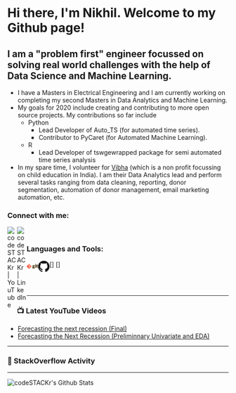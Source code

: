 # Hi there, I'm Nikhil. Welcome to my Github page!

## I am a "problem first" engineer focussed on solving real world challenges with the help of Data Science and Machine Learning.
- I have a Masters in Electrical Engineering and I am currently working on completing my second Masters in Data Analytics and Machine Learning.
- My goals for 2020 include creating and contributing to more open source projects. My contributions so far include
    - Python
        - Lead Developer of Auto_TS (for automated time series).
        - Contributor to PyCaret (for Automated Machine Learning).
    - R 
        - Lead Developer of tswgewrapped package for semi automated time series analysis
- In my spare time, I volunteer for [Vibha](https://vibha.org/) (which is a non profit focussing on child education in India). I am their Data Analytics lead and perform several tasks ranging from data cleaning, reporting, donor segmentation, automation of donor management, email marketing automation, etc.



### Connect with me:


[<img align="left" alt="codeSTACKr | YouTube" width="22px" src="https://cdn.jsdelivr.net/npm/simple-icons@v3/icons/youtube.svg" />][youtube]
[<img align="left" alt="codeSTACKr | LinkedIn" width="22px" src="https://cdn.jsdelivr.net/npm/simple-icons@v3/icons/linkedin.svg" />][linkedin]


<br />

### Languages and Tools:

[<img align="left" alt="Git" width="26px" src="https://raw.githubusercontent.com/github/explore/80688e429a7d4ef2fca1e82350fe8e3517d3494d/topics/git/git.png" />]
[<img align="left" alt="GitHub" width="26px" src="https://raw.githubusercontent.com/github/explore/78df643247d429f6cc873026c0622819ad797942/topics/github/github.png" />]

<br />
<br />

---

### 📺 Latest YouTube Videos
<!-- YOUTUBE:START -->
- [Forecasting the next recession (Final)](https://www.youtube.com/watch?v=ZQAJfAoSLbU)
- [Forecasting the Next Recession (Preliminnary Univariate and EDA)](https://www.youtube.com/watch?v=uerDq3WoMO8)
<!-- YOUTUBE:END -->

---

### 📕 StackOverflow Activity
<!-- STACKOVERFLOW:START -->
<!-- STACKOVERFLOW:END -->

---

<img align="left" alt="codeSTACKr's Github Stats" src="https://github-readme-stats.vercel.app/api?username=ngupta23&show_icons=true&hide_border=true" />

[youtube]: https://www.youtube.com/channel/UCDB-YwusJ60Kly2rcGKSsmQ/
[stackoverflow]: https://stackoverflow.com/users/8925915/nikhil-gupta
[linkedin]: https://www.linkedin.com/in/guptanick/
